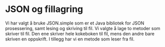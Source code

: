# JSON og fillagring
Vi har valgt å bruke JSON.simple som er et Java bibliotek for JSON prosessering, samt lesing og skriving til fil. Vi valgte å lage to metoder som skriver til fil. Den ene skriver hele kokeboken til fil, mens den andre bare skriven en oppskrift. I tillegg har vi en metode som leser fra fil. 